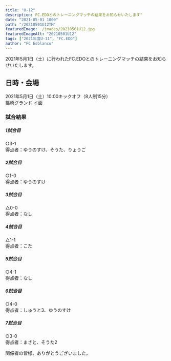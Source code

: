 ```yaml
---
title: "U-12"
description: FC.EDOとのトレーニングマッチの結果をお知らせいたします"
date: "2021-05-01 1000"
path: "/20210501U12TM"
featuredImage: ./images/20210501U12.jpg
featuredImageAlt: "20210501U12"
tags: ["2021年度U-11", "FC.EDO"]
author: "FC Esblanco"
---
```


2021年5月1日（土）に行われたFC.EDOとのトレーニングマッチの結果をお知らせいたします。

## 日時・会場

2021年5月1日（土）10:00キックオフ（8人制15分）  
篠崎グランド イ面

### 試合結果

#####  1試合目  
○3-1  
得点者：ゆうのすけ、そうた、りょうご

##### 2試合目  
○1-0  
得点者：ゆうのすけ

##### 3試合目  
△0-0  
得点者：なし

##### 4試合目  
△1-1  
得点者：こた

##### 5試合目
○4-1  
得点者：なし

##### 6試合目  
○4-0    
得点者：しゅうと3、ゆうのすけ

##### 7試合目  
○3-0    
得点者：まさと、そうた2


関係者の皆様、ありがとうございました。
